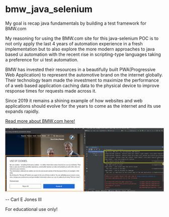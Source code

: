 # bmw_java_selenium
My goal is recap java fundamentals by building a test framework for BMW.com

My reasoning for using the BMW.com site for this java-selenium POC is to not only apply the last 4 years of 
automation experience in a fresh implementation but to also explore the more modern approaches to java based ui automation
with the recent rise in scripting-type languages taking a preference for ui test automation.

BMW has invested their resources in a beautifully built PWA(Progressive Web Application) to represent the automotive 
brand on the internet globally. Their technology team made the investment to maximize the performance of a web based application caching data to the physical device to improve 
response times for requests made across it.

Since 2019 it remains a shining example of how websites and web applications should evolve for the years to come as the internet and its use expands rapidly.

[Read more about BMW.com here!](https://www.thinkwithgoogle.com/intl/en-gb/marketing-strategies/app-and-mobile/bmws-journey-fast-smooth-and-reliable-mobile-website/)

![BMW.com 2022 Test Findings](bmw_non_accessible_cookie_overlay_section_tag.png)

-- Carl E Jones III

For educational use only!